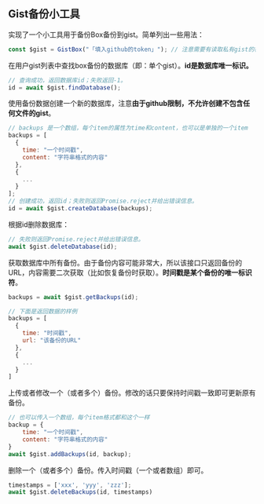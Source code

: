 ## Gist备份小工具

实现了一个小工具用于备份Box备份到gist。简单列出一些用法：

```javascript
const $gist = GistBox("「填入github的token」"); // 注意需要有读取私有gist的权限
```

在用户gist列表中查找box备份的数据库（即：单个gist）。**id是数据库唯一标识。**

```javascript
// 查询成功，返回数据库id；失败返回-1。
id = await $gist.findDatabase();
```

使用备份数据创建一个新的数据库，注意**由于github限制，不允许创建不包含任何文件的gist**。

```javascript
// backups 是一个数组，每个item的属性为time和content，也可以是单独的一个item
backups = [
  {
    time: "一个时间戳",
    content: "字符串格式的内容"
  },
  {
    ...
  }
];
// 创建成功，返回id；失败则返回Promise.reject并给出错误信息。
id = await $gist.createDatabase(backups);
```

根据id删除数据库：

```javascript
// 失败则返回Promise.reject并给出错误信息。
await $gist.deleteDatabase(id);
```

获取数据库中所有备份。由于备份内容可能非常大，所以该接口只返回备份的URL，内容需要二次获取（比如恢复备份时获取）。**时间戳是某个备份的唯一标识符**。

```javascript
backups = await $gist.getBackups(id);

// 下面是返回数据的样例
backups = [
  {
    time: "时间戳",
    url: "该备份的URL"
  },
  {
    ...
  }
]
```

上传或者修改一个（或者多个）备份。修改的话只要保持时间戳一致即可更新原有备份。

```javascript
// 也可以传入一个数组，每个item格式都和这个一样
backup = {
    time: "一个时间戳",
    content: "字符串格式的内容"
}
await $gist.addBackups(id, backup);
```

删除一个（或者多个）备份。传入时间戳（一个或者数组）即可。

```javascript
timestamps = ['xxx', 'yyy', 'zzz'];
await $gist.deleteBackups(id, timestamps)
```

